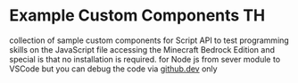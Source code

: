 # Example Custom Components TH
collection of sample custom components for Script API to test programming skills on the JavaScript file accessing the Minecraft Bedrock Edition and special is that no installation is required. for Node js from sever module to VSCode but you can debug the code via [github.dev](https://github.dev/github/dev) only
